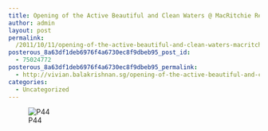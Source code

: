 ```yaml
---
title: Opening of the Active Beautiful and Clean Waters @ MacRitchie Reservoir
author: admin
layout: post
permalink:
  /2011/10/11/opening-of-the-active-beautiful-and-clean-waters-macritchie-reservoir/
posterous_8a63df1deb6976f4a6730ec8f9dbeb95_post_id:
  - 75024772
posterous_8a63df1deb6976f4a6730ec8f9dbeb95_permalink:
  - http://vivian.balakrishnan.sg/opening-of-the-active-beautiful-and-clean-wat
categories:
  - Uncategorized
---
```

<figure>
<img src="http://vivian.balakrishnan.sg/wp-content/uploads/2011/10/p44.jpg.scaled1000-300x224.jpg" alt="P44" />
<figcaption>P44</figcaption></figure>
